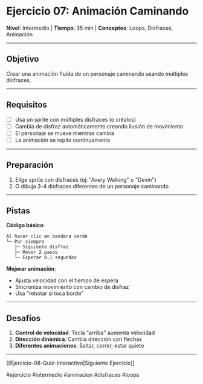 # Ejercicio 07: Animación Caminando

**Nivel**: Intermedio | **Tiempo**: 35 min | **Conceptos**: Loops, Disfraces, Animación

---

## Objetivo

Crear una animación fluida de un personaje caminando usando múltiples disfraces.

---

## Requisitos

- [ ] Usa un sprite con múltiples disfraces (o créalos)
- [ ] Cambia de disfraz automáticamente creando ilusión de movimiento
- [ ] El personaje se mueve mientras camina
- [ ] La animación se repite continuamente

---

## Preparación

1. Elige sprite con disfraces (ej: "Avery Walking" o "Devin")
2. O dibuja 3-4 disfraces diferentes de un personaje caminando

---

## Pistas

**Código básico**:
```
Al hacer clic en bandera verde
└─ Por siempre
   ├─ Siguiente disfraz
   ├─ Mover 2 pasos
   └─ Esperar 0.1 segundos
```

**Mejorar animación**:
- Ajusta velocidad con el tiempo de espera
- Sincroniza movimiento con cambio de disfraz
- Usa "rebotar si toca borde"

---

## Desafíos

1. **Control de velocidad**: Tecla "arriba" aumenta velocidad
2. **Dirección dinámica**: Cambia dirección con flechas
3. **Diferentes animaciones**: Saltar, correr, estar quieto

---

[[Ejercicio-08-Quiz-Interactivo|Siguiente Ejercicio]]

#ejercicio #intermedio #animacion #disfraces #loops
